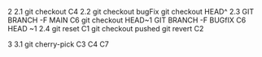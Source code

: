 2
    2.1 git checkout C4
    2.2 git checkout bugFix
        git checkout HEAD^
    2.3 GIT BRANCH -F MAIN C6
        git checkout HEAD~1
        GIT BRANCH -F BUGfIX C6 HEAD ~1
    2.4 git reset C1
        git checkout pushed
        git revert C2

3 
    3.1 git cherry-pick C3 C4 C7

